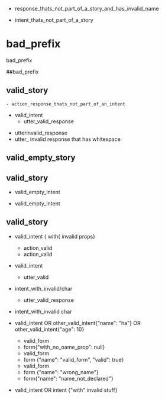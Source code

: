 - response_thats_not_part_of_a_story_and_has_invalid_name

* intent_thats_not_part_of_a_story

# bad_prefix

bad_prefix

##bad_prefix

## valid_story

    - action_response_thats_not_part_of_an_intent

* valid_intent
  - utter_valid_response
- utterinvalid_response
- utter_ invalid response that has whitespace

##    valid_empty_story

## valid_story

*    valid_empty_intent

* valid_empty_intent <!-- comment-->

## valid_story

* valid_intent { with{ invalid props}
    - action_valid
    -    action_valid
* valid_intent
    - utter_valid

* intent_with_invalid/char
    - utter_valid_response

* intent_with_invalid char

* valid_intent OR other_valid_intent{"name": "ha"} OR  other_valid_intent{"age": 10}
    - valid_form
    - form{"with_no_name_prop": null}
    - valid_form
    - form {"name": "valid_form", "valid": true}
    - valid_form
    - form {"name": "wrong_name"}
    - form{"name": "name_not_declared"}

* valid_intent OR intent {"with" invalid stuff} <!--comment-->